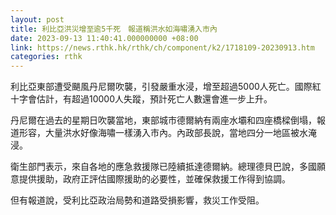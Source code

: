 ```yaml
---
layout: post
title: 利比亞洪災增至逾5千死　報道稱洪水如海嘯湧入市內
date: 2023-09-13 11:40:41.000000000 +08:00
link: https://news.rthk.hk/rthk/ch/component/k2/1718109-20230913.htm
categories: rthk
---
```


利比亞東部遭受颶風丹尼爾吹襲，引發嚴重水浸，增至超過5000人死亡。國際紅十字會估計，有超過10000人失蹤，預計死亡人數還會進一步上升。

丹尼爾在過去的星期日吹襲當地，東部城市德爾納有兩座水壩和四座橋樑倒塌，報道形容，大量洪水好像海嘯一樣湧入市內。內政部長說，當地四分一地區被水淹浸。

衛生部門表示，來自各地的應急救援隊已陸續抵達德爾納。總理德貝巴說，多國願意提供援助，政府正評估國際援助的必要性，並確保救援工作得到協調。

但有報道說，受利比亞政治局勢和道路受損影響，救災工作受阻。
